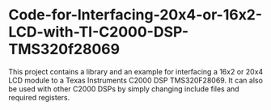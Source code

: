 # Code-for-Interfacing-20x4-or-16x2-LCD-with-TI-C2000-DSP-TMS320f28069
This project contains a library and an example for interfacing a 16x2 or 20x4 LCD module to a Texas Instruments C2000 DSP TMS320F28069.
It can also be used with other C2000 DSPs by simply changing include files and required registers.
